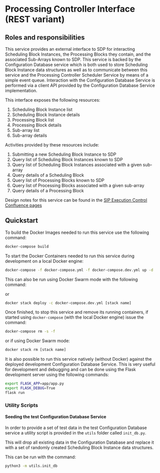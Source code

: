 # Processing Controller Interface (REST variant)

## Roles and responsibilities

This service provides an external interface to SDP for interacting 
Scheduling Block Instances, the Processing Blocks they contain, and the 
associated Sub-Arrays known to SDP. This service is backed by the 
Configuration Database service which is both used to store Scheduling Block 
Instance data structures as well as to communicate between this service and the
Processing Controller Scheduler Service by means of a simple event queue.
Interaction with the Configuration Database Service is performed via a 
client API provided by the Configuration Database Service implementation.  

This interface exposes the following resources:

1. Scheduling Block Instance list
2. Scheduling Block Instance details
3. Processing Block list
4. Processing Block details
5. Sub-array list
6. Sub-array details

Activities provided by these resources include:

1. Submitting a new Scheduling Block Instance to SDP
2. Query list of Scheduling Block Instances known to SDP
3. Query list of Scheduling Block Instances associated with a given sub-array
4. Query details of a Scheduling Block
5. Query list of Processing Blocks known to SDP
6. Query list of Processing Blocks associated with a given sub-array
7. Query details of a Processing Block

Design notes for this service can be found in the 
[SIP Execution Control Confluence pages](https://confluence.ska-sdp.org/display/WBS/SIP%3A+%5BEC%5D+Processing+Controller+Interface+Service)


## Quickstart

To build the Docker Images needed to run this service use the following command:

```bash
docker-compose build
```

To start the Docker Containers needed to run this service during development on
a local Docker engine:

```bash
docker-compose -f docker-compose.yml -f docker-compose.dev.yml up -d
```

This can also be run using Docker Swarm mode with the following command:

or 

```bash
docker stack deploy -c docker-compose.dev.yml [stack name]
```

Once finished, to stop this service and remove its running containers, if 
started using `docker-compose` (with the local Docker engine) issue the 
command:

```bash
docker-compose rm -s -f
```

or if using Docker Swarm mode:

```bash
docker stack rm [stack name]
```

It is also possible to run this service natively (without Docker) against the 
deployed development Configuration Database Service. This is very useful
for development and debugging and can be done using the Flask development server
using the following commands:

```bash
export FLASK_APP=app/app.py
export FLASK_DEBUG=True
flask run
```

### Utility Scripts

#### Seeding the test Configuration Database Service

In order to provide a set of test data in the test Configuration Database 
service a utility script is provided in the `utils` folder called `init_db.py`.

This will drop all existing data in the Configuration Database and replace 
it with a set of randomly created Scheduling Block Instance data structures.

This can be run with the command:

```bash
python3 -m utils.init_db
```


